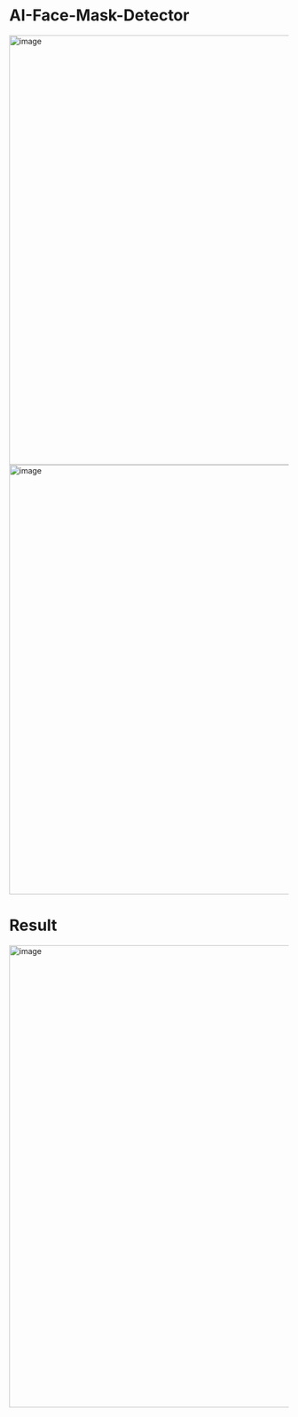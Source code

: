 # AI-Face-Mask-Detector

<img width="775" alt="image" src="https://user-images.githubusercontent.com/45977153/123836334-96881100-d8d7-11eb-8580-6307aad88f9f.png">
<img width="775" alt="image" src="https://user-images.githubusercontent.com/45977153/123836410-ae5f9500-d8d7-11eb-95ff-23b1d3964f1d.png">

# Result
<img width="834" alt="image" src="https://user-images.githubusercontent.com/45977153/123837776-3eeaa500-d8d9-11eb-8961-697a7ca9aa20.png">

